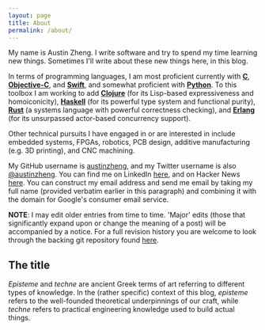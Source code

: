 ```yaml
---
layout: page
title: About
permalink: /about/
---
```


My name is Austin Zheng. I write software and try to spend my time learning new things. Sometimes I'll write about these new things here, in this blog.

In terms of programming languages, I am most proficient currently with **[C][c-link]**, **[Objective-C][objc-link]**, and **[Swift][swift-link]**, and somewhat proficient with **[Python][python-link]**. To this toolbox I am working to add **[Clojure][clojure-link]** (for its Lisp-based expressiveness and homoiconicity), **[Haskell][haskell-link]** (for its powerful type system and functional purity), **[Rust][rust-link]** (a systems language with powerful correctness checking), and **[Erlang][erlang-link]** (for its unsurpassed actor-based concurrency support).

Other technical pursuits I have engaged in or are interested in include embedded systems, FPGAs, robotics, PCB design, additive manufacturing (e.g. 3D printing), and CNC machining.

My GitHub username is [austinzheng][az-gh-link], and my Twitter username is also [@austinzheng][az-tw-link]. You can find me on LinkedIn [here][az-li-link], and on Hacker News [here][az-hn-link]. You can construct my email address and send me email by taking my full name (provided verbatim earlier in this paragraph) and combining it with the domain for Google's consumer email service.

**NOTE**: I may edit older entries from time to time. 'Major' edits (those that significantly expand upon or change the meaning of a post) will be accompanied by a notice. For a full revision history you are welcome to look through the backing git repository found [here](https://github.com/austinzheng/austinzheng.github.io).


## The title ##

*Episteme* and *techne* are ancient Greek terms of art referring to different types of knowledge. In the (rather specific) context of this blog, *episteme* refers to the well-founded theoretical underpinnings of our craft, while *techne* refers to practical engineering knowledge used to build actual things.

[c-link]:         http://en.wikipedia.org/wiki/C_(programming_language)
[objc-link]:      https://developer.apple.com/library/mac/documentation/Cocoa/Conceptual/ProgrammingWithObjectiveC/Introduction/Introduction.html
[swift-link]:     https://developer.apple.com/swift/
[python-link]:    https://www.python.org/
[clojure-link]:   http://clojure.org/
[haskell-link]:   https://www.haskell.org/haskellwiki/Haskell
[rust-link]:      http://www.rust-lang.org/
[erlang-link]:    http://www.erlang.org/

[az-gh-link]:     https://github.com/austinzheng/
[az-tw-link]:     https://twitter.com/austinzheng
[az-li-link]:     https://www.linkedin.com/in/austinzheng
[az-hn-link]:     https://news.ycombinator.com/user?id=austinz